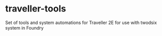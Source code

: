 # traveller-tools
Set of tools and system automations for Traveller 2E for use with twodsix system in Foundry
